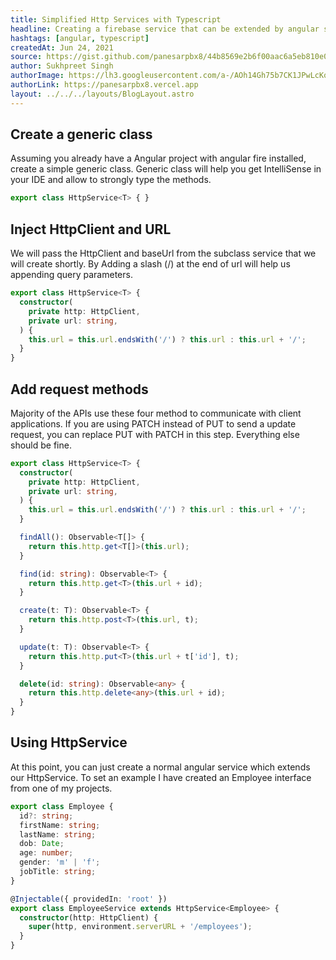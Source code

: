```yaml
---
title: Simplified Http Services with Typescript
headline: Creating a firebase service that can be extended by angular services to provide crud operations
hashtags: [angular, typescript]
createdAt: Jun 24, 2021
source: https://gist.github.com/panesarpbx8/44b8569e2b6f00aac6a5eb810e019989
author: Sukhpreet Singh
authorImage: https://lh3.googleusercontent.com/a-/AOh14Gh75b7CK1JPwLcKqE8a-zJjwaEVGUreGuWl2nYZbw=s96-c
authorLink: https://panesarpbx8.vercel.app
layout: ../../../layouts/BlogLayout.astro
---
```


## Create a generic class

Assuming you already have a Angular project with angular fire installed, create a simple generic class. Generic class will help you get IntelliSense in your IDE and allow to strongly type the methods.

```ts
export class HttpService<T> { }
```

## Inject HttpClient and URL

We will pass the HttpClient and baseUrl from the subclass service that we will create shortly. By Adding a slash (/) at the end of url will help us appending query parameters.

```ts
export class HttpService<T> {
  constructor(
    private http: HttpClient,
    private url: string,
  ) {
    this.url = this.url.endsWith('/') ? this.url : this.url + '/';
  }
}
```

## Add request methods

Majority of the APIs use these four method to communicate with client applications. If you are using PATCH instead of PUT to send a update request, you can replace PUT with PATCH in this step. Everything else should be fine.

```ts
export class HttpService<T> {
  constructor(
    private http: HttpClient,
    private url: string,
  ) {
    this.url = this.url.endsWith('/') ? this.url : this.url + '/';
  }

  findAll(): Observable<T[]> {
    return this.http.get<T[]>(this.url);
  }

  find(id: string): Observable<T> {
    return this.http.get<T>(this.url + id);
  }

  create(t: T): Observable<T> {
    return this.http.post<T>(this.url, t);
  }

  update(t: T): Observable<T> {
    return this.http.put<T>(this.url + t['id'], t);
  }

  delete(id: string): Observable<any> {
    return this.http.delete<any>(this.url + id);
  }
}
```

## Using HttpService

At this point, you can just create a normal angular service which extends our HttpService. To set an example I have created an Employee interface from one of my projects.

```ts
export class Employee {
  id?: string;
  firstName: string;
  lastName: string;
  dob: Date;
  age: number;
  gender: 'm' | 'f';
  jobTitle: string;
}

@Injectable({ providedIn: 'root' })
export class EmployeeService extends HttpService<Employee> {
  constructor(http: HttpClient) { 
    super(http, environment.serverURL + '/employees');
  }
}
```
